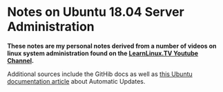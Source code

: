 # Notes on Ubuntu 18.04 Server Administration

**These notes are my personal notes derived from a number of videos on linux system administration found on the [LearnLinux.TV Youtube Channel](https://www.youtube.com/user/JtheLinuxguy).**

Additional sources include the GitHib docs as well as [this Ubuntu documentation article](https://help.ubuntu.com/lts/serverguide/automatic-updates.html) about Automatic Updates.
